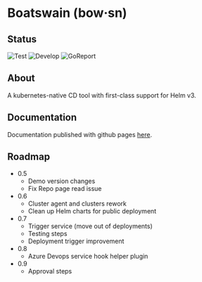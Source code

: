 # Boatswain (bow·sn)

## Status
![Test](https://github.com/RedSailTechnologies/boatswain/workflows/Test/badge.svg?branch=main)
![Develop](https://github.com/RedSailTechnologies/boatswain/workflows/Develop/badge.svg?branch=main)
![GoReport](https://goreportcard.com/badge/github.com/redsailtechnologies/boatswain)

## About
A kubernetes-native CD tool with first-class support for Helm v3.

## Documentation
Documentation published with github pages [here](https://redsailtechnologies.github.io/boatswain/).

## Roadmap
* 0.5
  * Demo version changes
  * Fix Repo page read issue
* 0.6
  * Cluster agent and clusters rework
  * Clean up Helm charts for public deployment
* 0.7
  * Trigger service (move out of deployments)
  * Testing steps
  * Deployment trigger improvement
* 0.8
  * Azure Devops service hook helper plugin
* 0.9
  * Approval steps
